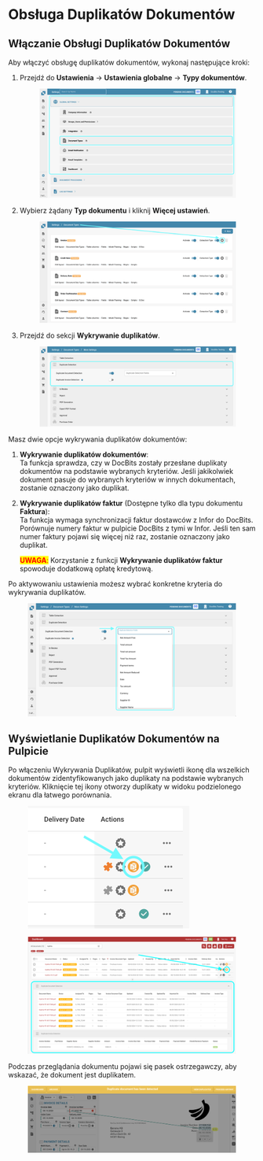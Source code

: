 # Obsługa Duplikatów Dokumentów

## Włączanie Obsługi Duplikatów Dokumentów

Aby włączyć obsługę duplikatów dokumentów, wykonaj następujące kroki:

1.  Przejdź do **Ustawienia** → **Ustawienia globalne** → **Typy dokumentów**.

    <figure><img src="../../../../../.gitbook/assets/Calculate_PO_unit_price_1.png" alt=""><figcaption></figcaption></figure>
2.  Wybierz żądany **Typ dokumentu** i kliknij **Więcej ustawień**.

    <figure><img src="../../../../../.gitbook/assets/Calculate_PO_unit_price_2.png" alt=""><figcaption></figcaption></figure>
3.  Przejdź do sekcji **Wykrywanie duplikatów**.

    <figure><img src="../../../../../.gitbook/assets/DuplicateDocument_3.png" alt=""><figcaption></figcaption></figure>

Masz dwie opcje wykrywania duplikatów dokumentów:

1. **Wykrywanie duplikatów dokumentów**:\
   Ta funkcja sprawdza, czy w DocBits zostały przesłane duplikaty dokumentów na podstawie wybranych kryteriów. Jeśli jakikolwiek dokument pasuje do wybranych kryteriów w innych dokumentach, zostanie oznaczony jako duplikat.
2.  **Wykrywanie duplikatów faktur** (Dostępne tylko dla typu dokumentu **Faktura**):\
    Ta funkcja wymaga synchronizacji faktur dostawców z Infor do DocBits. Porównuje numery faktur w pulpicie DocBits z tymi w Infor. Jeśli ten sam numer faktury pojawi się więcej niż raz, zostanie oznaczony jako duplikat.

    <mark style="color:red;">**UWAGA**</mark><mark style="color:red;">:</mark> Korzystanie z funkcji **Wykrywanie duplikatów faktur** spowoduje dodatkową opłatę kredytową.

Po aktywowaniu ustawienia możesz wybrać konkretne kryteria do wykrywania duplikatów.

<figure><img src="../../../../../.gitbook/assets/DuplicateDocument_4.png" alt=""><figcaption></figcaption></figure>

## Wyświetlanie Duplikatów Dokumentów na Pulpicie

Po włączeniu Wykrywania Duplikatów, pulpit wyświetli ikonę dla wszelkich dokumentów zidentyfikowanych jako duplikaty na podstawie wybranych kryteriów. Kliknięcie tej ikony otworzy duplikaty w widoku podzielonego ekranu dla łatwego porównania.

<figure><img src="../../../../../.gitbook/assets/DuplicateDomuent_6.png" alt="" width="329"><figcaption></figcaption></figure>

<figure><img src="../../../../../.gitbook/assets/DuplicateDocument_7.png" alt=""><figcaption></figcaption></figure>

Podczas przeglądania dokumentu pojawi się pasek ostrzegawczy, aby wskazać, że dokument jest duplikatem.

<figure><img src="../../../../../.gitbook/assets/DuplicateDocument_5.png" alt=""><figcaption></figcaption></figure>
